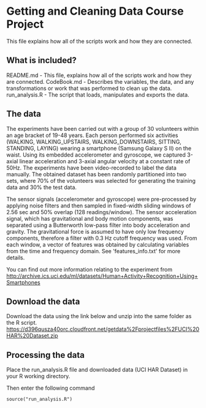 # Getting and Cleaning Data Course Project
This file explains how all of the scripts work and how they are connected.  

## What is included?
README.md - This file, explains how all of the scripts work and how they are connected.
CodeBook.md - Describes the variables, the data, and any transformations or work that was performed to clean up the data.
run_analysis.R - The script that loads, manipulates and exports the data.

## The data
The experiments have been carried out with a group of 30 volunteers within an age bracket of 19-48 years. Each person performed six activities (WALKING, WALKING_UPSTAIRS, WALKING_DOWNSTAIRS, SITTING, STANDING, LAYING) wearing a smartphone (Samsung Galaxy S II) on the waist. Using its embedded accelerometer and gyroscope, we captured 3-axial linear acceleration and 3-axial angular velocity at a constant rate of 50Hz. The experiments have been video-recorded to label the data manually. The obtained dataset has been randomly partitioned into two sets, where 70% of the volunteers was selected for generating the training data and 30% the test data. 

The sensor signals (accelerometer and gyroscope) were pre-processed by applying noise filters and then sampled in fixed-width sliding windows of 2.56 sec and 50% overlap (128 readings/window). The sensor acceleration signal, which has gravitational and body motion components, was separated using a Butterworth low-pass filter into body acceleration and gravity. The gravitational force is assumed to have only low frequency components, therefore a filter with 0.3 Hz cutoff frequency was used. From each window, a vector of features was obtained by calculating variables from the time and frequency domain. See 'features_info.txt' for more details. 

You can find out more information relating to the experiment from
http://archive.ics.uci.edu/ml/datasets/Human+Activity+Recognition+Using+Smartphones

## Download the data
Download the data using the link below and unzip into the same folder as the R script.
https://d396qusza40orc.cloudfront.net/getdata%2Fprojectfiles%2FUCI%20HAR%20Dataset.zip

## Processing the data
Place the run_analysis.R file and downloaded data (UCI HAR Dataset) in your R working directory.

Then enter the following command
```{r}
source("run_analysis.R")
```
